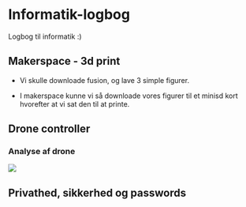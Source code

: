# Informatik-logbog
Logbog til informatik :)


## Makerspace - 3d print

- Vi skulle downloade fusion, og lave 3 simple figurer.

- I makerspace kunne vi så downloade vores figurer til et minisd kort hvorefter at vi sat den til at printe.





## Drone controller

### Analyse af drone

![](89A0D06F-A4E3-4679-95AF-C02072A1B22E.jpeg)




## Privathed, sikkerhed og passwords
